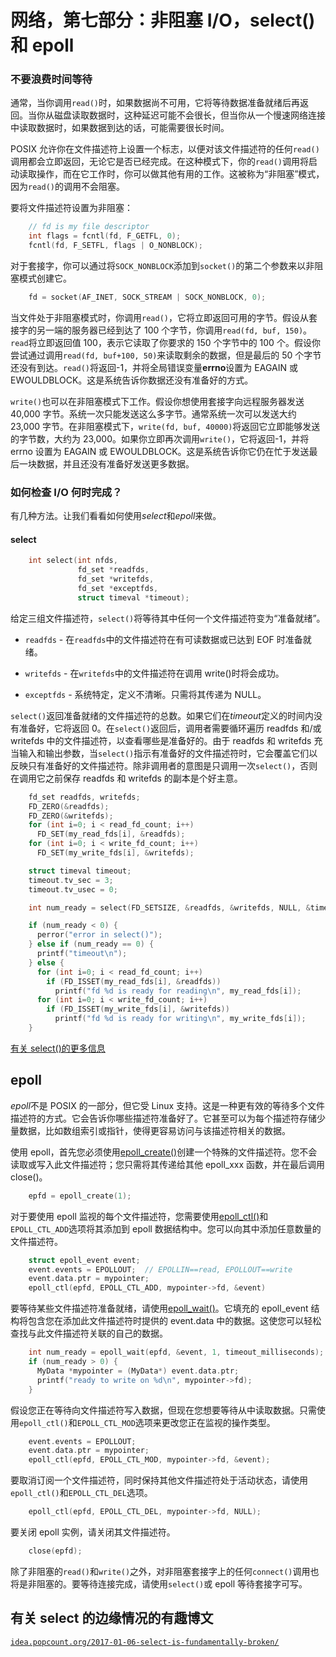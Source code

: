 # 网络，第七部分：非阻塞 I/O，select()和 epoll

### 不要浪费时间等待

通常，当你调用`read()`时，如果数据尚不可用，它将等待数据准备就绪后再返回。当你从磁盘读取数据时，这种延迟可能不会很长，但当你从一个慢速网络连接中读取数据时，如果数据到达的话，可能需要很长时间。

POSIX 允许你在文件描述符上设置一个标志，以便对该文件描述符的任何`read()`调用都会立即返回，无论它是否已经完成。在这种模式下，你的`read()`调用将启动读取操作，而在它工作时，你可以做其他有用的工作。这被称为“非阻塞”模式，因为`read()`的调用不会阻塞。

要将文件描述符设置为非阻塞：

```cpp
    // fd is my file descriptor
    int flags = fcntl(fd, F_GETFL, 0);
    fcntl(fd, F_SETFL, flags | O_NONBLOCK);
```

对于套接字，你可以通过将`SOCK_NONBLOCK`添加到`socket()`的第二个参数来以非阻塞模式创建它。

```cpp
    fd = socket(AF_INET, SOCK_STREAM | SOCK_NONBLOCK, 0);
```

当文件处于非阻塞模式时，你调用`read()`，它将立即返回可用的字节。假设从套接字的另一端的服务器已经到达了 100 个字节，你调用`read(fd, buf, 150)`。`read`将立即返回值 100，表示它读取了你要求的 150 个字节中的 100 个。假设你尝试通过调用`read(fd, buf+100, 50)`来读取剩余的数据，但是最后的 50 个字节还没有到达。`read()`将返回-1，并将全局错误变量**errno**设置为 EAGAIN 或 EWOULDBLOCK。这是系统告诉你数据还没有准备好的方式。

`write()`也可以在非阻塞模式下工作。假设你想使用套接字向远程服务器发送 40,000 字节。系统一次只能发送这么多字节。通常系统一次可以发送大约 23,000 字节。在非阻塞模式下，`write(fd, buf, 40000)`将返回它立即能够发送的字节数，大约为 23,000。如果你立即再次调用`write()`，它将返回-1，并将 errno 设置为 EAGAIN 或 EWOULDBLOCK。这是系统告诉你它仍在忙于发送最后一块数据，并且还没有准备好发送更多数据。

### 如何检查 I/O 何时完成？

有几种方法。让我们看看如何使用*select*和*epoll*来做。

#### select

```cpp
    int select(int nfds, 
               fd_set *readfds, 
               fd_set *writefds,
               fd_set *exceptfds, 
               struct timeval *timeout);
```

给定三组文件描述符，`select()`将等待其中任何一个文件描述符变为“准备就绪”。

+   `readfds` - 在`readfds`中的文件描述符在有可读数据或已达到 EOF 时准备就绪。

+   `writefds` - 在`writefds`中的文件描述符在调用 write()时将会成功。

+   `exceptfds` - 系统特定，定义不清晰。只需将其传递为 NULL。

`select()`返回准备就绪的文件描述符的总数。如果它们在*timeout*定义的时间内没有准备好，它将返回 0。在`select()`返回后，调用者需要循环遍历 readfds 和/或 writefds 中的文件描述符，以查看哪些是准备好的。由于 readfds 和 writefds 充当输入和输出参数，当`select()`指示有准备好的文件描述符时，它会覆盖它们以反映只有准备好的文件描述符。除非调用者的意图是只调用一次`select()`，否则在调用它之前保存 readfds 和 writefds 的副本是个好主意。

```cpp
    fd_set readfds, writefds;
    FD_ZERO(&readfds);
    FD_ZERO(&writefds);
    for (int i=0; i < read_fd_count; i++)
      FD_SET(my_read_fds[i], &readfds);
    for (int i=0; i < write_fd_count; i++)
      FD_SET(my_write_fds[i], &writefds);

    struct timeval timeout;
    timeout.tv_sec = 3;
    timeout.tv_usec = 0;

    int num_ready = select(FD_SETSIZE, &readfds, &writefds, NULL, &timeout);

    if (num_ready < 0) {
      perror("error in select()");
    } else if (num_ready == 0) {
      printf("timeout\n");
    } else {
      for (int i=0; i < read_fd_count; i++)
        if (FD_ISSET(my_read_fds[i], &readfds))
          printf("fd %d is ready for reading\n", my_read_fds[i]);
      for (int i=0; i < write_fd_count; i++)
        if (FD_ISSET(my_write_fds[i], &writefds))
          printf("fd %d is ready for writing\n", my_write_fds[i]);
    }
```

[有关 select()的更多信息](http://pubs.opengroup.org/onlinepubs/9699919799/functions/select.html)

## epoll

*epoll*不是 POSIX 的一部分，但它受 Linux 支持。这是一种更有效的等待多个文件描述符的方式。它会告诉你哪些描述符准备好了。它甚至可以为每个描述符存储少量数据，比如数组索引或指针，使得更容易访问与该描述符相关的数据。

使用 epoll，首先您必须使用[epoll_create()](http://linux.die.net/man/2/epoll_create)创建一个特殊的文件描述符。您不会读取或写入此文件描述符；您只需将其传递给其他 epoll_xxx 函数，并在最后调用 close()。

```cpp
    epfd = epoll_create(1);
```

对于要使用 epoll 监视的每个文件描述符，您需要使用[epoll_ctl()](http://linux.die.net/man/2/epoll_ctl)和`EPOLL_CTL_ADD`选项将其添加到 epoll 数据结构中。您可以向其中添加任意数量的文件描述符。

```cpp
    struct epoll_event event;
    event.events = EPOLLOUT;  // EPOLLIN==read, EPOLLOUT==write
    event.data.ptr = mypointer;
    epoll_ctl(epfd, EPOLL_CTL_ADD, mypointer->fd, &event)
```

要等待某些文件描述符准备就绪，请使用[epoll_wait()](http://linux.die.net/man/2/epoll_wait)。它填充的 epoll_event 结构将包含您在添加此文件描述符时提供的 event.data 中的数据。这使您可以轻松查找与此文件描述符关联的自己的数据。

```cpp
    int num_ready = epoll_wait(epfd, &event, 1, timeout_milliseconds);
    if (num_ready > 0) {
      MyData *mypointer = (MyData*) event.data.ptr;
      printf("ready to write on %d\n", mypointer->fd);
    }
```

假设您正在等待向文件描述符写入数据，但现在您想要等待从中读取数据。只需使用`epoll_ctl()`和`EPOLL_CTL_MOD`选项来更改您正在监视的操作类型。

```cpp
    event.events = EPOLLOUT;
    event.data.ptr = mypointer;
    epoll_ctl(epfd, EPOLL_CTL_MOD, mypointer->fd, &event);
```

要取消订阅一个文件描述符，同时保持其他文件描述符处于活动状态，请使用`epoll_ctl()`和`EPOLL_CTL_DEL`选项。

```cpp
    epoll_ctl(epfd, EPOLL_CTL_DEL, mypointer->fd, NULL);
```

要关闭 epoll 实例，请关闭其文件描述符。

```cpp
    close(epfd);
```

除了非阻塞的`read()`和`write()`之外，对非阻塞套接字上的任何`connect()`调用也将是非阻塞的。要等待连接完成，请使用`select()`或 epoll 等待套接字可写。

## 有关 select 的边缘情况的有趣博文

[`idea.popcount.org/2017-01-06-select-is-fundamentally-broken/`](https://idea.popcount.org/2017-01-06-select-is-fundamentally-broken/)
